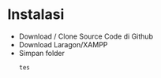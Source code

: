 # Instalasi
- Download / Clone Source Code di Github
- Download Laragon/XAMPP
- Simpan folder
  ```
  tes
  ```
